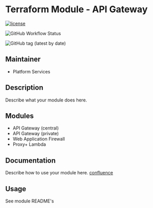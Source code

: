 # Terraform Module - API Gateway

[![license](https://img.shields.io/badge/License-Apache%202.0-blue.svg)](https://opensource.org/licenses/Apache-2.0)

![GitHub Workflow Status](https://img.shields.io/github/workflow/status/ohpensource/terraform-aws-ohp-apigw/continuous-delivery)

![GitHub tag (latest by date)](https://img.shields.io/github/v/tag/ohpensource/terraform-aws-ohp-apigw)

## Maintainer

* Platform Services

## Description

Describe what your module does here.

## Modules

* API Gateway (central)
* API Gateway (private)
* Web Application Firewall
* Proxy+ Lambda

## Documentation

Describe how to use your module here.
[confluence](https://ohpendev.atlassian.net/wiki/spaces/CCE/pages/2062320795/Terraform+Modules)

## Usage

See module README's

